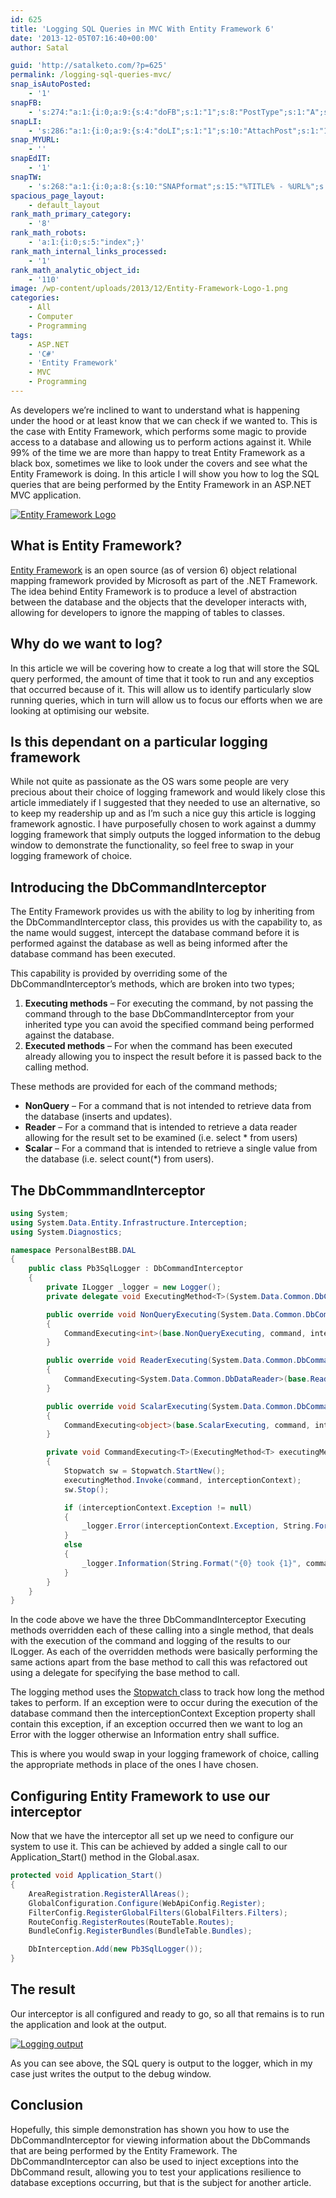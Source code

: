 ```yaml
---
id: 625
title: 'Logging SQL Queries in MVC With Entity Framework 6'
date: '2013-12-05T07:16:40+00:00'
author: Satal

guid: 'http://satalketo.com/?p=625'
permalink: /logging-sql-queries-mvc/
snap_isAutoPosted:
    - '1'
snapFB:
    - 's:274:"a:1:{i:0;a:9:{s:4:"doFB";s:1:"1";s:8:"PostType";s:1:"A";s:10:"AttachPost";s:1:"1";s:10:"SNAPformat";s:51:"New post (%TITLE%) has been published on %SITENAME%";s:9:"isAutoImg";s:1:"A";s:8:"imgToUse";b:0;s:9:"isAutoURL";s:1:"A";s:8:"urlToUse";b:0;s:11:"isPrePosted";s:1:"1";}}";'
snapLI:
    - 's:286:"a:1:{i:0;a:9:{s:4:"doLI";s:1:"1";s:10:"AttachPost";s:1:"1";s:10:"SNAPformat";s:41:"New post has been published on %SITENAME%";s:11:"SNAPformatT";s:18:"New Post - %TITLE%";s:9:"isAutoImg";s:1:"A";s:8:"imgToUse";b:0;s:9:"isAutoURL";s:1:"A";s:8:"urlToUse";b:0;s:11:"isPrePosted";s:1:"1";}}";'
snap_MYURL:
    - ''
snapEdIT:
    - '1'
snapTW:
    - 's:268:"a:1:{i:0;a:8:{s:10:"SNAPformat";s:15:"%TITLE% - %URL%";s:8:"attchImg";s:1:"1";s:9:"isAutoImg";s:1:"A";s:8:"imgToUse";s:0:"";s:9:"msgFormat";s:59:"New post (%TITLE%) has been published on %SITENAME% - %URL%";s:9:"isAutoURL";s:1:"A";s:8:"urlToUse";s:0:"";s:2:"do";i:0;}}";'
spacious_page_layout:
    - default_layout
rank_math_primary_category:
    - '8'
rank_math_robots:
    - 'a:1:{i:0;s:5:"index";}'
rank_math_internal_links_processed:
    - '1'
rank_math_analytic_object_id:
    - '110'
image: /wp-content/uploads/2013/12/Entity-Framework-Logo-1.png
categories:
    - All
    - Computer
    - Programming
tags:
    - ASP.NET
    - 'C#'
    - 'Entity Framework'
    - MVC
    - Programming
---
```


As developers we’re inclined to want to understand what is happening under the hood or at least know that we can check if we wanted to. This is the case with Entity Framework, which performs some magic to provide access to a database and allowing us to perform actions against it. While 99% of the time we are more than happy to treat Entity Framework as a black box, sometimes we like to look under the covers and see what the Entity Framework is doing. In this article I will show you how to log the SQL queries that are being performed by the Entity Framework in an ASP.NET MVC application.

[![Entity Framework Logo](https://samjenkins.com/wp-content/uploads/2013/12/Entity-Framework-Logo.png)](http://msdn.microsoft.com/en-gb/data/ef.aspx)

## What is Entity Framework?

[Entity Framework](http://msdn.microsoft.com/en-gb/data/ef.aspx "Entity Framework Homepage") is an open source (as of version 6) object relational mapping framework provided by Microsoft as part of the .NET Framework. The idea behind Entity Framework is to produce a level of abstraction between the database and the objects that the developer interacts with, allowing for developers to ignore the mapping of tables to classes.

## Why do we want to log?

In this article we will be covering how to create a log that will store the SQL query performed, the amount of time that it took to run and any exceptios that occurred because of it. This will allow us to identify particularly slow running queries, which in turn will allow us to focus our efforts when we are looking at optimising our website.

## Is this dependant on a particular logging framework

While not quite as passionate as the OS wars some people are very precious about their choice of logging framework and would likely close this article immediately if I suggested that they needed to use an alternative, so to keep my readership up and as I’m such a nice guy this article is logging framework agnostic. I have purposefully chosen to work against a dummy logging framework that simply outputs the logged information to the debug window to demonstrate the functionality, so feel free to swap in your logging framework of choice.

## Introducing the DbCommandInterceptor

The Entity Framework provides us with the ability to log by inheriting from the DbCommandInterceptor class, this provides us with the capability to, as the name would suggest, intercept the database command before it is performed against the database as well as being informed after the database command has been executed.

This capability is provided by overriding some of the DbCommandInterceptor’s methods, which are broken into two types;

1. **Executing methods** – For executing the command, by not passing the command through to the base DbCommandInterceptor from your inherited type you can avoid the specified command being performed against the database.
2. **Executed methods** – For when the command has been executed already allowing you to inspect the result before it is passed back to the calling method.

These methods are provided for each of the command methods;

- **NonQuery** – For a command that is not intended to retrieve data from the database (inserts and updates).
- **Reader** – For a command that is intended to retrieve a data reader allowing for the result set to be examined (i.e. select \* from users)
- **Scalar** – For a command that is intended to retrieve a single value from the database (i.e. select count(\*) from users).

## The DbCommmandInterceptor

```csharp
using System;
using System.Data.Entity.Infrastructure.Interception;
using System.Diagnostics;

namespace PersonalBestBB.DAL
{
    public class Pb3SqlLogger : DbCommandInterceptor
    {
        private ILogger _logger = new Logger();
        private delegate void ExecutingMethod<T>(System.Data.Common.DbCommand command, DbCommandInterceptionContext<T> interceptionContext);

        public override void NonQueryExecuting(System.Data.Common.DbCommand command, DbCommandInterceptionContext<int> interceptionContext)
        {
            CommandExecuting<int>(base.NonQueryExecuting, command, interceptionContext);
        }

        public override void ReaderExecuting(System.Data.Common.DbCommand command, DbCommandInterceptionContext<System.Data.Common.DbDataReader> interceptionContext)
        {
            CommandExecuting<System.Data.Common.DbDataReader>(base.ReaderExecuting, command, interceptionContext);
        }

        public override void ScalarExecuting(System.Data.Common.DbCommand command, DbCommandInterceptionContext<object> interceptionContext)
        {
            CommandExecuting<object>(base.ScalarExecuting, command, interceptionContext);
        }

        private void CommandExecuting<T>(ExecutingMethod<T> executingMethod, System.Data.Common.DbCommand command, DbCommandInterceptionContext<T> interceptionContext)
        {
            Stopwatch sw = Stopwatch.StartNew();
            executingMethod.Invoke(command, interceptionContext);
            sw.Stop();

            if (interceptionContext.Exception != null)
            {
                _logger.Error(interceptionContext.Exception, String.Format("Error executing command: {0}", command.CommandText));
            }
            else
            {
                _logger.Information(String.Format("{0} took {1}", command.CommandText, sw.Elapsed.ToString()));
            }
        }
    }
}
```

In the code above we have the three DbCommandInterceptor Executing methods overridden each of these calling into a single method, that deals with the execution of the command and logging of the results to our ILogger. As each of the overridden methods were basically performing the same actions apart from the base method to call this was refactored out using a delegate for specifying the base method to call.

The logging method uses the [Stopwatch ](http://msdn.microsoft.com/en-us/library/system.diagnostics.stopwatch(v=vs.110).aspx "Stopwatch Class MSDN Documentation")class to track how long the method takes to perform. If an exception were to occur during the execution of the database command then the interceptionContext Exception property shall contain this exception, if an exception occurred then we want to log an Error with the logger otherwise an Information entry shall suffice.

This is where you would swap in your logging framework of choice, calling the appropriate methods in place of the ones I have chosen.

## Configuring Entity Framework to use our interceptor

Now that we have the interceptor all set up we need to configure our system to use it. This can be achieved by added a single call to our Application\_Start() method in the Global.asax.

```csharp
protected void Application_Start()
{
    AreaRegistration.RegisterAllAreas();
    GlobalConfiguration.Configure(WebApiConfig.Register);
    FilterConfig.RegisterGlobalFilters(GlobalFilters.Filters);
    RouteConfig.RegisterRoutes(RouteTable.Routes);
    BundleConfig.RegisterBundles(BundleTable.Bundles);

    DbInterception.Add(new Pb3SqlLogger());
}
```

## The result

Our interceptor is all configured and ready to go, so all that remains is to run the application and look at the output.

[![Logging output](https://samjenkins.com/wp-content/uploads/2013/12/Logging-output.png)](https://samjenkins.com/wp-content/uploads/2013/12/Logging-output.png)

As you can see above, the SQL query is output to the logger, which in my case just writes the output to the debug window.

## Conclusion

Hopefully, this simple demonstration has shown you how to use the DbCommandInterceptor for viewing information about the DbCommands that are being performed by the Entity Framework. The DbCommandInterceptor can also be used to inject exceptions into the DbCommand result, allowing you to test your applications resilience to database exceptions occurring, but that is the subject for another article.